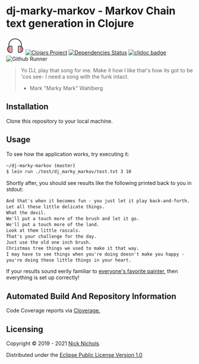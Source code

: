# dj-marky-markov - Markov Chain text generation in Clojure
<a href="https://icons8.com/icon/65353/headphones"><img src="icons8-dmm.png"></a>
[![Clojars Project](https://img.shields.io/clojars/v/dj-marky-markov.svg)](https://clojars.org/dj-marky-markov)
[![Dependencies Status](https://versions.deps.co/nnichols/dj-marky-markov/status.svg)](https://versions.deps.co/nnichols/dj-marky-markov)
[![cljdoc badge](https://cljdoc.org/badge/dj-marky-markov/dj-marky-markov)](https://cljdoc.org/d/dj-marky-markov/dj-marky-markov/CURRENT)
![Github Runner](https://github.com/nnichols/dj-marky-markov/workflows/Clojure%20CI/badge.svg)

> Yo DJ, play that song for me.
> Make it how I like that's how its got to be 'cos see-
> I need a song with the funk intact.
>  - Mark "Marky Mark" Wahlberg

## Installation

Clone this repository to your local machine.

## Usage

To see how the application works, try executing it:
```bash
~/dj-marky-markov (master)
$ lein run ./test/dj_marky_markov/test.txt 3 10
```

Shortly after, you should see results like the following printed back to you in stdout:
```
And that's when it becomes fun - you just let it play back-and-forth.
Let all these little delicate things.
What the devil.
We'll put a touch more of the brush and let it go.
We'll put a touch more of the land.
Look at them little rascals.
That's your challenge for the day.
Just use the old one inch brush.
Christmas tree things we used to make it that way.
I may have to see things when you're doing doesn't make you happy - you're doing these little things in your heart.
```

If your results sound eerily familiar to [everyone's favorite painter,](https://en.wikipedia.org/wiki/Bob_Ross) then everything is set up correctly!

## Automated Build And Repository Information

Code Coverage reports via [Cloverage.](https://nnichols.github.io/dj-marky-markov/coverage/index.html)

## Licensing

Copyright © 2019 - 2021 [Nick Nichols](https://nnichols.github.io/)

Distributed under the [Eclipse Public License Version 1.0](https://www.eclipse.org/legal/epl-v10.html)
